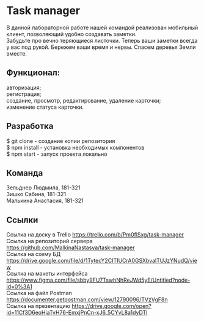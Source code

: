 # Task manager
В данной лабораторной работе нашей командой реализован мобильный клиент, позволяющий удобно создавать заметки.   
Забудьте про вечно теряющиеся листочки. Теперь ваши заметки всегда у вас под рукой. Бережем ваши время и нервы. Спасем деревья Земли вместе.

## Функционал:
авторизация;  
регистрация;  
создание, просмотр, редактирование, удаление карточки;  
изменение статуса карточки.  

## Разработка
$ git clone - создание копии репозитория  
$ npm install - установка необходимых компонентов  
$ npm start - запуск проекта локально  

## Команда
Зельднер Людмила, 181-321  
Зишко Сабина, 181-321  
Малькина Анастасия, 181-321  

## Ссылки
Ссылка на доску в Trello https://trello.com/b/Pm0flSxg/task-manager  
Ссылка на репозиторий сервера https://github.com/MalkinaNastasya/task-manager  
Ссылка на схему БД https://drive.google.com/file/d/1TytecY2CITIUCrA0GSXbvalTUJzYNudQ/view  
Ссылка на макеты интерфейса https://www.figma.com/file/sbby9FU7TswhNhReJWd5yE/Untitled?node-id=0%3A1  
Ссылка на файл Postman https://documenter.getpostman.com/view/12790096/TVzVgF8n  
Ссылка на презентацию https://drive.google.com/open?id=11Cf3D6eoHiaTvH76-EmxjPnCn-xJ6_5CYvL8a1dyDTI  
